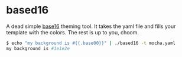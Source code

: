 # based16

A dead simple [base16](https://github.com/chriskempson/base16) theming tool. It takes the yaml file and fills your template with the colors. The rest is up to you, choom.

```sh
$ echo "my background is #{{.base00}}" | ./based16 -t mocha.yaml
my background is #1e1e2e
```
